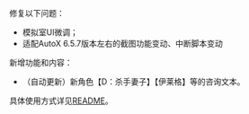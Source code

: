修复以下问题：

- 模拟室UI微调；
- 适配AutoX 6.5.7版本左右的截图功能变动、中断脚本变动

新增功能和内容：

- （自动更新）新角色【D：杀手妻子】【伊莱格】等的咨询文本。

具体使用方式详见[README](https://github.com/Zebartin/autoxjs-scripts/blob/master/NIKKE/README.md)。
